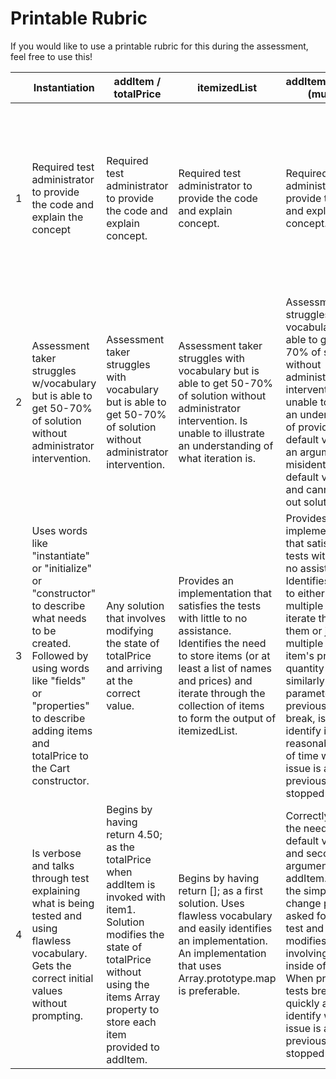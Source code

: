 
# Printable Rubric 

If you would like to use a printable rubric for this during the assessment, feel free to use this! 

| 			| Instantiation		   	| addItem / totalPrice | itemizedList | addItem/totalPrice (multiple) | itemQuantities | onSaleItems | Communication | General Attitude
| --- 		| --- 				| --- | --- | --- | --- | --- | --- | ---
1		| Required test administrator to provide the code and explain the concept				| Required test administrator to provide the code and explain concept.				| Required test administrator to provide the code and explain concept.          | Required test administrator to provide the code and explain concept.        | Required test administrator to provide the code and explain concept.        | Required test administrator to provide the code and explain concept.         | Candidate consistently "went dark" and did not often attempt to explain what they were trying to do. Alternatively, candidate spent a lot of time in silent thought without communication to administrator.        | Negative attitude or disrespectful disposition. Totally unengaged in solving the problems at hand and disagrees with administrator to the point of discomfort.
2		| Assessment taker struggles w/vocabulary but is able to get 50-70% of solution without administrator intervention.				| Assessment taker struggles with vocabulary but is able to get 50-70% of solution without administrator intervention.          | Assessment taker struggles with vocabulary but is able to get 50-70% of solution without administrator intervention. Is unable to illustrate an understanding of what iteration is.         | Assessment taker struggles with vocabulary but is able to get 50-70% of solution without administrator intervention. Is unable to illustrate an understanding of providing default values for an argument, or misidentifies default value as 0 and cannot figure out solution.         | Assessment taker struggles with vocabulary but is able to get 50-70% of solution without administrator intervention. Is unable to illustrate an understanding of needing to store additional information.        | Assessment taker struggles with vocabulary but is able to get 50-70% of solution without administrator intervention. Is unable to illustrate an understanding of filtering stored information.        | Candidate "went dark" from time to time but was at least intermittently clear about what they were trying to do.        | Mild or negative attitude or low engagement. Does not respond well to failing tests. May disagree with administrator and create small tension.
3		| Uses words like "instantiate" or "initialize" or "constructor" to describe what needs to be created. Followed by using words like "fields" or "properties" to describe adding items and totalPrice to the Cart constructor.				| Any solution that involves modifying the state of totalPrice and arriving at the correct value.				| Provides an implementation that satisfies the tests with little to no assistance. Identifies the need to store items (or at least a list of names and prices) and iterate through the collection of items to form the output of itemizedList.         | Provides an implementation that satisfies the tests with little to no assistance. Identifies the need to either store multiple items and iterate through them or just multiple the added item's price by a quantity (or similarly named) parameter. When previous tests break, is able to identify in a reasonable amount of time where the issue is and that a previous test stopped passing.        | Provides an implementation that satisfies the tests with little to no assistance. Many solutions work for this.       | Provides an implementation that satisfies the tests with little to no assistance. Many solutions work for this. Words used should include things like "iterate" or "loop" to explain that all items need to be filtered through.       | Candidate was clear and concise in explaining what they wanted to do between 70-90% of the time. Walked with administrator through the tests and asked appropriate questions.        | Positive attitude, engaged and interested in working with the administrator to solve the programming problems. Is able to calmly react to failing tests.
4       | Is verbose and talks through test explaining what is being tested and using flawless vocabulary. Gets the correct initial values without prompting.				| Begins by having return 4.50; as the totalPrice when addItem is invoked with item1. Solution modifies the state of totalPrice without using the items Array property to store each item provided to addItem.				| Begins by having return []; as a first solution. Uses flawless vocabulary and easily identifies an implementation. An implementation that uses Array.prototype.map is preferable.       | Correctly identifies the need for a default value (1) and second argument for addItem. Makes the simplest code change possible asked for by the test and only modifies code involving totalPrice inside of addItem. When previous tests break, is quickly able to identify where the issue is and that a previous test stopped passing.        | Introduces an additional entity (constructor) like CartItem which contains the item and quantity and is able to make corresponding refactors with minimal effort. Uses flawless vocabulary in descriptions and during refactoring.         | Uses flawless vocabulary in descriptions and during refactoring. Is able to identify usage of Array.prototype.filter as a way to only display on sale items.        | Candidate was clear and concise 90-100% of the time with well phrased technical questions and and open style of communication.        | Expresses deep interest in the problems at hand and/or is completely engaged in the solution. Is able to calmly react to failing tests.
